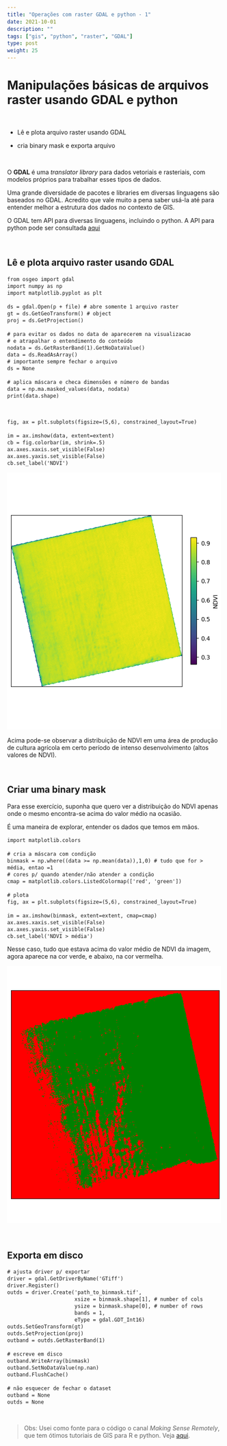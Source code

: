 ```yaml
---
title: "Operações com raster GDAL e python - 1"
date: 2021-10-01
description: ""
tags: ["gis", "python", "raster", "GDAL"]
type: post
weight: 25
---
```


# Manipulações básicas de arquivos raster usando GDAL e python

&nbsp;

+ Lê e plota arquivo raster usando GDAL

+ cria binary mask e exporta arquivo

&nbsp;

O **GDAL** é uma *translator library* para dados vetoriais e rasteriais, com
modelos próprios para trabalhar esses tipos de dados.

Uma grande diversidade de pacotes e libraries em diversas linguagens são baseados
no GDAL. 
Acredito que vale muito a pena saber usá-la até para entender melhor
a estrutura dos dados no contexto de GIS.

O GDAL tem API para diversas linguagens, incluindo o python.
A API para python pode ser consultada [aqui](https://gdal.org/api/python.html)

&nbsp;

## Lê e plota arquivo raster usando GDAL

```
from osgeo import gdal
import numpy as np
import matplotlib.pyplot as plt

ds = gdal.Open(p + file) # abre somente 1 arquivo raster
gt = ds.GetGeoTransform() # object 
proj = ds.GetProjection()

# para evitar os dados no data de aparecerem na visualizacao
# e atrapalhar o entendimento do conteúdo
nodata = ds.GetRasterBand(1).GetNoDataValue()
data = ds.ReadAsArray()
# importante sempre fechar o arquivo
ds = None

# aplica máscara e checa dimensões e número de bandas
data = np.ma.masked_values(data, nodata)
print(data.shape)
```

&nbsp;

```
fig, ax = plt.subplots(figsize=(5,6), constrained_layout=True)

im = ax.imshow(data, extent=extent) 
cb = fig.colorbar(im, shrink=.5)
ax.axes.xaxis.set_visible(False)
ax.axes.yaxis.set_visible(False)
cb.set_label('NDVI')
```

![Informações do arquivo raster](/posts/pics/ndvi.png)

Acima pode-se observar a distribuição de NDVI em uma área de produção
de cultura agrícola em certo período de intenso desenvolvimento 
(altos valores de NDVI).

&nbsp;

## Criar uma binary mask

Para esse exercício, suponha que quero ver a distribuição do NDVI
apenas onde o mesmo encontra-se acima do valor médio na ocasião.

É uma maneira de explorar, entender os dados que temos em mãos.

```
import matplotlib.colors

# cria a máscara com condição
binmask = np.where((data >= np.mean(data)),1,0) # tudo que for > média, entao =1
# cores p/ quando atender/não atender a condição
cmap = matplotlib.colors.ListedColormap(['red', 'green'])

# plota
fig, ax = plt.subplots(figsize=(5,6), constrained_layout=True)

im = ax.imshow(binmask, extent=extent, cmap=cmap) 
ax.axes.xaxis.set_visible(False)
ax.axes.yaxis.set_visible(False)
cb.set_label('NDVI > média')

```

Nesse caso, tudo que estava acima do valor médio de NDVI da imagem,
agora aparece na cor verde, e abaixo, na cor vermelha.


![Informações do arquivo raster](/posts/pics/ndvi_mask.png)


&nbsp;


## Exporta em disco

```
# ajusta driver p/ exportar
driver = gdal.GetDriverByName('GTiff')
driver.Register()
outds = driver.Create('path_to_binmask.tif',
                      xsize = binmask.shape[1], # number of cols
                      ysize = binmask.shape[0], # number of rows
                      bands = 1,
                      eType = gdal.GDT_Int16)
outds.SetGeoTransform(gt)
outds.SetProjection(proj)
outband = outds.GetRasterBand(1)

# escreve em disco
outband.WriteArray(binmask)
outband.SetNoDataValue(np.nan)
outband.FlushCache()

# não esquecer de fechar o dataset
outband = None
outds = None
```

&nbsp;

> Obs: Usei como fonte para o código o canal *Making Sense Remotely*,
> que tem ótimos tutoriais de GIS para R e python.
> Veja [aqui](https://www.youtube.com/channel/UCrWEjubnm0HenqzOQgAVScw).